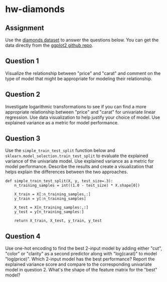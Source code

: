 
# hw-diamonds

## Assignment

Use the [diamonds dataset](https://ggplot2.tidyverse.org/reference/diamonds.html) to answer the questions below.
You can get the data directly from the [ggplot2 github repo](https://github.com/tidyverse/ggplot2/).

## Question 1

Visualize the relationship between "price" and "carat" and comment on the type of model that 
might be appropriate for modeling their relationship.

## Question 2

Investigate logarithmic transformations to see if you can find a more appropriate relationship
between "price" and "carat" for univariate linear regression.
Use data visualization to help justify your choice of model.
Use explained variance as a metric for model performance.

## Question 3

Use the `simple_train_test_split` function below and `sklearn.model_selection.train_test_split` 
to evaluate the explained variance of the univariate model.
Use explained variance as a metric for model performance.
Describe the results and create a visualization that helps explain the differences between the two approaches.
```
def simple_train_test_split(X, y, test_size=.3):
    n_training_samples = int((1.0 - test_size) * X.shape[0])

    X_train = X[:n_training_samples,:]
    y_train = y[:n_training_samples]

    X_test = X[n_training_samples:,:]
    y_test = y[n_training_samples:]

    return X_train, X_test, y_train, y_test
```

## Question 4

Use one-hot encoding to find the best 2-input model by adding either "cut", "color" or "clarity" as a second predictor along with "log(carat)" to model "log(price)". Which 2-input model has the best performance? Report the explained variance score and compare to the corresponding univariate model in question 2. What's the shape of the feature matrix for the "best" model?
